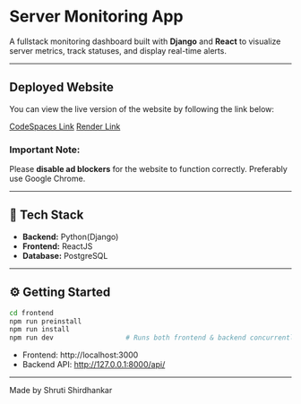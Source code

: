 # Server Monitoring App

A fullstack monitoring dashboard built with **Django** and **React** to visualize server metrics, track statuses, and display real-time alerts.

---
## Deployed Website

You can view the live version of the website by following the link below:

[CodeSpaces Link](https://scaling-bassoon-5gqg6q7569g42pxvj-3000.app.github.dev/)
[Render Link](https://server-monitoring-app.onrender.com/)

### Important Note:
Please **disable ad blockers** for the website to function correctly. Preferably use Google Chrome.

---

## 🔧 Tech Stack

- **Backend:** Python(Django)
- **Frontend:** ReactJS
- **Database:** PostgreSQL

---

## ⚙️ Getting Started

```bash
cd frontend
npm run preinstall
npm run install
npm run dev                  # Runs both frontend & backend concurrently after installing python and node dependencies
```

- Frontend: http://localhost:3000
- Backend API: http://127.0.0.1:8000/api/

---

Made by Shruti Shirdhankar
